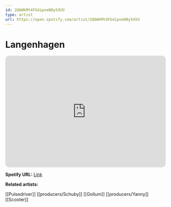 ```yaml
---
id: 2Q6WkMt4FG4ipneN0y5XVU
type: artist
url: https://open.spotify.com/artist/2Q6WkMt4FG4ipneN0y5XVU
---
```

# Langenhagen

<iframe style="border-radius:12px" src="https://open.spotify.com/embed/artist/2Q6WkMt4FG4ipneN0y5XVU" width="100%" height="352" frameBorder="0" allowfullscreen="" allow="autoplay; clipboard-write; encrypted-media; fullscreen; picture-in-picture" loading="lazy"></iframe>

**Spotify URL:** [Link](https://open.spotify.com/artist/2Q6WkMt4FG4ipneN0y5XVU)

**Related artists:**

[[Pulsedriver]]
[[producers/Schuby]]
[[Gollum]]
[[producers/Yanny]]
[[Scooter]]

